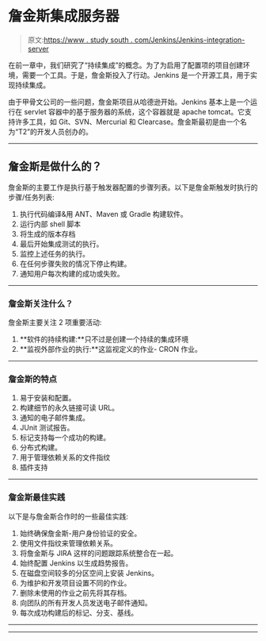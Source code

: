# 詹金斯集成服务器

> 原文:[https://www . study south . com/Jenkins/Jenkins-integration-server](https://www.studytonight.com/jenkins/jenkins-integration-server)

在前一章中，我们研究了“持续集成”的概念。为了为启用了配置项的项目创建环境，需要一个工具。于是，詹金斯投入了行动。Jenkins 是一个开源工具，用于实现持续集成。

由于甲骨文公司的一些问题，詹金斯项目从哈德逊开始。Jenkins 基本上是一个运行在 servlet 容器中的基于服务器的系统，这个容器就是 apache tomcat。它支持许多工具，如 Git、SVN、Mercurial 和 Clearcase。詹金斯最初是由一个名为“T2”的开发人员创办的。

* * *

## 詹金斯是做什么的？

詹金斯的主要工作是执行基于触发器配置的步骤列表。以下是詹金斯触发时执行的步骤/任务列表:

1.  执行代码编译&用 ANT、Maven 或 Gradle 构建软件。
2.  运行内部 shell 脚本
3.  将生成的版本存档
4.  最后开始集成测试的执行。
5.  监控上述任务的执行。
6.  在任何步骤失败的情况下停止构建。
7.  通知用户每次构建的成功或失败。

* * *

### 詹金斯关注什么？

詹金斯主要关注 2 项重要活动:

1.  **软件的持续构建:**只不过是创建一个持续的集成环境
2.  **监视外部作业的执行:**这监视定义的作业- CRON 作业。

* * *

### 詹金斯的特点

1.  易于安装和配置。
2.  构建细节的永久链接可读 URL。
3.  通知的电子邮件集成。
4.  JUnit 测试报告。
5.  标记支持每一个成功的构建。
6.  分布式构建。
7.  用于管理依赖关系的文件指纹
8.  插件支持

* * *

### 詹金斯最佳实践

以下是与詹金斯合作时的一些最佳实践:

1.  始终确保詹金斯-用户身份验证的安全。
2.  使用文件指纹来管理依赖关系。
3.  将詹金斯与 JIRA 这样的问题跟踪系统整合在一起。
4.  始终配置 Jenkins 以生成趋势报告。
5.  在磁盘空间较多的分区空间上安装 Jenkins。
6.  为维护和开发项目设置不同的作业。
7.  删除未使用的作业之前先将其存档。
8.  向团队的所有开发人员发送电子邮件通知。
9.  每次成功构建后的标记、分支、基线。

* * *

* * *